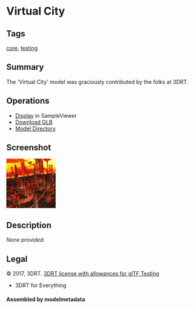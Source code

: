 # Virtual City

## Tags

[core](../../Models-core.md), [testing](../../Models-testing.md)

## Summary

The 'Virtual City' model was graciously contributed by the folks at 3DRT.

## Operations

* [Display](https://github.khronos.org/glTF-Sample-Viewer-Release/?model=https://raw.GithubUserContent.com/KhronosGroup/glTF-Sample-Assets/main/./Models/VirtualCity/glTF-Binary/VirtualCity.glb) in SampleViewer
* [Download GLB](https://raw.GithubUserContent.com/KhronosGroup/glTF-Sample-Assets/main/./Models/VirtualCity/glTF-Binary/VirtualCity.glb)
* [Model Directory](./)

## Screenshot

![screenshot](screenshot/screenshot.gif)

## Description

_None provided._

## Legal

&copy; 2017, 3DRT. [3DRT license with allowances for glTF Testing]()

 - 3DRT for Everything

#### Assembled by modelmetadata